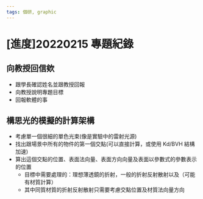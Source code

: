 ```yaml
---
tags: 個研, graphic
---
```


# [進度]20220215 專題紀錄

## 向教授回信欸

- 跟學長確認姓名並跟教授回報
- 向教授說明專題目標
- 回報軟體的事

## 構思光的模擬的計算架構

- 考慮單一個很細的單色光束(像是實驗中的雷射光源)
- 找出跟場景中所有的物件的第一個交點(可以直接計算，或使用 Kd/BVH 結構加速)
- 算出這個交點的位置、表面法向量、表面方向向量及表面以參數式的參數表示的位置
  - 目標中需要處理的：理想薄透鏡的折射，一般的折射反射散射以及（可能有材質計算）
  - 其中同質材質的折射反射散射只需要考慮交點位置及材質法向量方向
